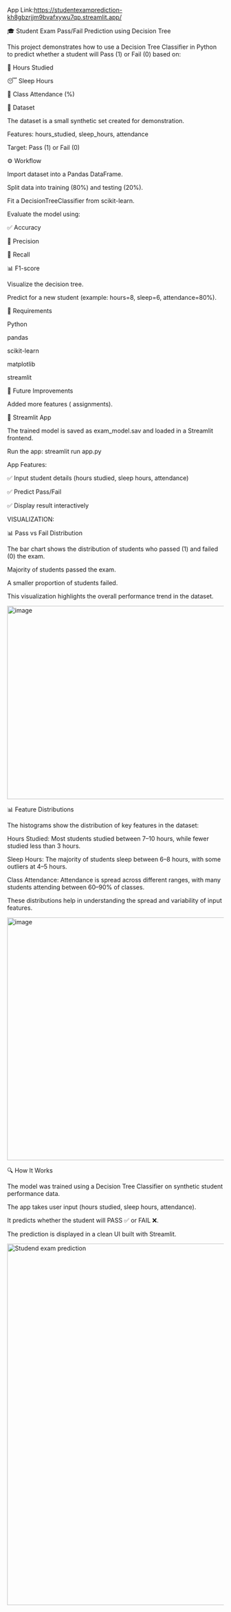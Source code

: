 App Link:https://studentexamprediction-kh8gbzrjjm9bvafxywu7qp.streamlit.app/

🎓 Student Exam Pass/Fail Prediction using Decision Tree

This project demonstrates how to use a Decision Tree Classifier in Python to predict whether a student will Pass (1) or Fail (0) based on:

📘 Hours Studied

😴 Sleep Hours

🏫 Class Attendance (%)

📂 Dataset

The dataset is a small synthetic set created for demonstration.

Features: hours_studied, sleep_hours, attendance

Target: Pass (1) or Fail (0)

⚙️ Workflow

Import dataset into a Pandas DataFrame.

Split data into training (80%) and testing (20%).

Fit a DecisionTreeClassifier from scikit-learn.

Evaluate the model using:

✅ Accuracy

🎯 Precision

🔄 Recall

📊 F1-score

Visualize the decision tree.

Predict for a new student (example: hours=8, sleep=6, attendance=80%).

📌 Requirements

Python 

pandas

scikit-learn

matplotlib

streamlit

🚀 Future Improvements

Added more features ( assignments).

🚀 Streamlit App

The trained model is saved as exam_model.sav and loaded in a Streamlit frontend.

Run the app:
streamlit run app.py

App Features:

✅ Input student details (hours studied, sleep hours, attendance)

✅ Predict Pass/Fail

✅ Display result interactively

VISUALIZATION:

📊 Pass vs Fail Distribution

The bar chart shows the distribution of students who passed (1) and failed (0) the exam.

Majority of students passed the exam.

A smaller proportion of students failed.

This visualization highlights the overall performance trend in the dataset.

<img width="543" height="450" alt="image" src="https://github.com/user-attachments/assets/9fa4706d-68b2-48b6-a192-08544635dcc3" />

📊 Feature Distributions

The histograms show the distribution of key features in the dataset:

Hours Studied: Most students studied between 7–10 hours, while fewer studied less than 3 hours.

Sleep Hours: The majority of students sleep between 6–8 hours, with some outliers at 4–5 hours.

Class Attendance: Attendance is spread across different ranges, with many students attending between 60–90% of classes.

These distributions help in understanding the spread and variability of input features.

<img width="835" height="565" alt="image" src="https://github.com/user-attachments/assets/3724dcb5-6c97-45a3-b34a-b2e55ee2b738" />

🔍 How It Works

The model was trained using a Decision Tree Classifier on synthetic student performance data.

The app takes user input (hours studied, sleep hours, attendance).

It predicts whether the student will PASS ✅ or FAIL ❌.

The prediction is displayed in a clean UI built with Streamlit.


<img width="1261" height="841" alt="Studend exam prediction" src="https://github.com/user-attachments/assets/5710ed27-3fde-442e-9931-7d76e5379449" />



